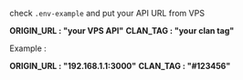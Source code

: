 check `.env-example` and put your API URL from VPS

__ORIGIN_URL : "your VPS API"__
__CLAN_TAG : "your clan tag"__

Example :

__ORIGIN_URL : "192.168.1.1:3000"__
__CLAN_TAG : "#123456"__
